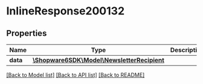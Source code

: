 # InlineResponse200132

## Properties
Name | Type | Description | Notes
------------ | ------------- | ------------- | -------------
**data** | [**\Shopware6SDK\Model\NewsletterRecipient**](NewsletterRecipient.md) |  | [optional] 

[[Back to Model list]](../../README.md#documentation-for-models) [[Back to API list]](../../README.md#documentation-for-api-endpoints) [[Back to README]](../../README.md)

